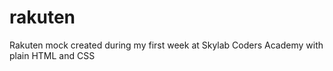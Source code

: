 # rakuten

Rakuten mock created during my first week at Skylab Coders Academy with plain HTML and CSS
